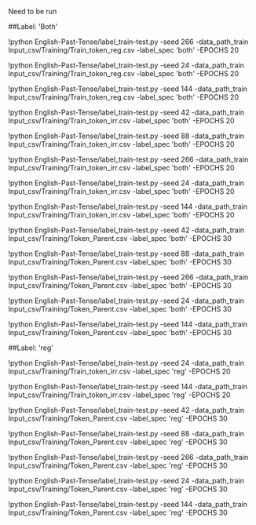 Need to be run

##Label: 'Both'

!python English-Past-Tense/label_train-test.py -seed 266 -data_path_train Input_csv/Training/Train_token_reg.csv -label_spec 'both' -EPOCHS 20

!python English-Past-Tense/label_train-test.py -seed 24 -data_path_train Input_csv/Training/Train_token_reg.csv -label_spec 'both' -EPOCHS 20

!python English-Past-Tense/label_train-test.py -seed 144 -data_path_train Input_csv/Training/Train_token_reg.csv -label_spec 'both' -EPOCHS 20


!python English-Past-Tense/label_train-test.py -seed 42 -data_path_train Input_csv/Training/Train_token_irr.csv -label_spec 'both' -EPOCHS 20

!python English-Past-Tense/label_train-test.py -seed 88 -data_path_train Input_csv/Training/Train_token_irr.csv -label_spec 'both' -EPOCHS 20

!python English-Past-Tense/label_train-test.py -seed 266 -data_path_train Input_csv/Training/Train_token_irr.csv -label_spec 'both' -EPOCHS 20

!python English-Past-Tense/label_train-test.py -seed 24 -data_path_train Input_csv/Training/Train_token_irr.csv -label_spec 'both' -EPOCHS 20

!python English-Past-Tense/label_train-test.py -seed 144 -data_path_train Input_csv/Training/Train_token_irr.csv -label_spec 'both' -EPOCHS 20


!python English-Past-Tense/label_train-test.py -seed 42 -data_path_train Input_csv/Training/Token_Parent.csv -label_spec 'both' -EPOCHS 30

!python English-Past-Tense/label_train-test.py -seed 88 -data_path_train Input_csv/Training/Token_Parent.csv -label_spec 'both' -EPOCHS 30

!python English-Past-Tense/label_train-test.py -seed 266 -data_path_train Input_csv/Training/Token_Parent.csv -label_spec 'both' -EPOCHS 30

!python English-Past-Tense/label_train-test.py -seed 24 -data_path_train Input_csv/Training/Token_Parent.csv -label_spec 'both' -EPOCHS 30

!python English-Past-Tense/label_train-test.py -seed 144 -data_path_train Input_csv/Training/Token_Parent.csv -label_spec 'both' -EPOCHS 30

##Label: 'reg'

!python English-Past-Tense/label_train-test.py -seed 24 -data_path_train Input_csv/Training/Train_token_irr.csv -label_spec 'reg' -EPOCHS 20

!python English-Past-Tense/label_train-test.py -seed 144 -data_path_train Input_csv/Training/Train_token_irr.csv -label_spec 'reg' -EPOCHS 20

!python English-Past-Tense/label_train-test.py -seed 42 -data_path_train Input_csv/Training/Token_Parent.csv -label_spec 'reg' -EPOCHS 30

!python English-Past-Tense/label_train-test.py -seed 88 -data_path_train Input_csv/Training/Token_Parent.csv -label_spec 'reg' -EPOCHS 30

!python English-Past-Tense/label_train-test.py -seed 266 -data_path_train Input_csv/Training/Token_Parent.csv -label_spec 'reg' -EPOCHS 30

!python English-Past-Tense/label_train-test.py -seed 24 -data_path_train Input_csv/Training/Token_Parent.csv -label_spec 'reg' -EPOCHS 30

!python English-Past-Tense/label_train-test.py -seed 144 -data_path_train Input_csv/Training/Token_Parent.csv -label_spec 'reg' -EPOCHS 30


